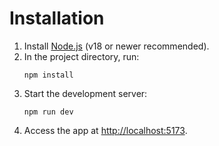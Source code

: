 # Installation

1. Install [Node.js](https://nodejs.org/) (v18 or newer recommended).
2. In the project directory, run:
   ```
   npm install
   ```
3. Start the development server:
   ```
   npm run dev
   ```
4. Access the app at [http://localhost:5173](http://localhost:5173).
